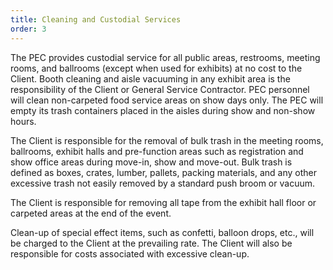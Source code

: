 ```yaml
---
title: Cleaning and Custodial Services
order: 3
---
```


The PEC provides custodial service for all public areas, restrooms, meeting rooms, and ballrooms (except when used for exhibits) at no cost to the Client. Booth cleaning and aisle vacuuming in any exhibit area is the responsibility of the Client or General Service Contractor. PEC personnel will clean non-carpeted food service areas on show days only. The PEC will empty its trash containers placed in the aisles during show and non-show hours.

The Client is responsible for the removal of bulk trash in the meeting rooms, ballrooms, exhibit halls and pre-function areas such as registration and show office areas during move-in, show and move-out. Bulk trash is defined as boxes, crates, lumber, pallets, packing materials, and any other excessive trash not easily removed by a standard push broom or vacuum.

The Client is responsible for removing all tape from the exhibit hall floor or carpeted areas at the end of the event.

Clean-up of special effect items, such as confetti, balloon drops, etc., will be charged to the Client at the prevailing rate. The Client will also be responsible for costs associated with excessive clean-up.
